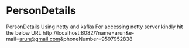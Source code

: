 # PersonDetails
PersonDetails Using netty and kafka
For accessing netty server kindly hit the below URL
http://localhost:8082/?name=arun&e-mail=arun@gmail.com&phoneNumber=9597952838
